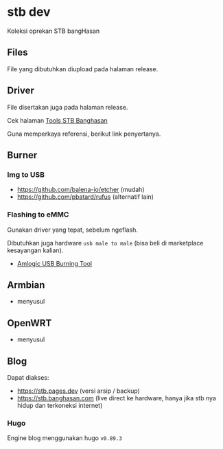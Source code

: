 # stb dev

Koleksi oprekan STB bangHasan

## Files

File yang dibutuhkan diupload pada halaman release.

## Driver

File disertakan juga pada halaman release.

Cek halaman [Tools STB Banghasan](https://stb.pages.dev/perangkat/)

Guna memperkaya referensi, berikut link penyertanya.

## Burner

### Img to USB

- https://github.com/balena-io/etcher (mudah)
- https://github.com/pbatard/rufus (alternatif lain)

### Flashing to eMMC

Gunakan driver yang tepat, sebelum ngeflash.

Dibutuhkan juga hardware `usb male to male` (bisa beli di marketplace kesayangan kalian).

- [Amlogic USB Burning Tool](https://stb.pages.dev/tools/usb-burning-tool)


## Armbian

- menyusul

## OpenWRT

- menyusul

## Blog

Dapat diakses:

- https://stb.pages.dev (versi arsip / backup)
- https://stb.banghasan.com (live direct ke hardware, hanya jika stb nya hidup dan terkoneksi internet)

### Hugo

Engine blog menggunakan hugo `v0.89.3`